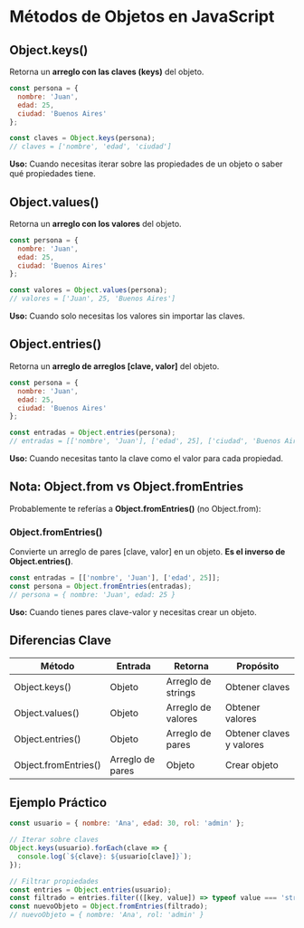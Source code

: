 # Métodos de Objetos en JavaScript

## Object.keys()
Retorna un **arreglo con las claves (keys)** del objeto.

```javascript
const persona = {
  nombre: 'Juan',
  edad: 25,
  ciudad: 'Buenos Aires'
};

const claves = Object.keys(persona);
// claves = ['nombre', 'edad', 'ciudad']
```

**Uso:** Cuando necesitas iterar sobre las propiedades de un objeto o saber qué propiedades tiene.

## Object.values()
Retorna un **arreglo con los valores** del objeto.

```javascript
const persona = {
  nombre: 'Juan',
  edad: 25,
  ciudad: 'Buenos Aires'
};

const valores = Object.values(persona);
// valores = ['Juan', 25, 'Buenos Aires']
```

**Uso:** Cuando solo necesitas los valores sin importar las claves.

## Object.entries()
Retorna un **arreglo de arreglos [clave, valor]** del objeto.

```javascript
const persona = {
  nombre: 'Juan',
  edad: 25,
  ciudad: 'Buenos Aires'
};

const entradas = Object.entries(persona);
// entradas = [['nombre', 'Juan'], ['edad', 25], ['ciudad', 'Buenos Aires']]
```

**Uso:** Cuando necesitas tanto la clave como el valor para cada propiedad.

## Nota: Object.from vs Object.fromEntries

Probablemente te referías a **Object.fromEntries()** (no Object.from):

### Object.fromEntries()
Convierte un arreglo de pares [clave, valor] en un objeto. **Es el inverso de Object.entries()**.

```javascript
const entradas = [['nombre', 'Juan'], ['edad', 25]];
const persona = Object.fromEntries(entradas);
// persona = { nombre: 'Juan', edad: 25 }
```

**Uso:** Cuando tienes pares clave-valor y necesitas crear un objeto.

## Diferencias Clave

| Método | Entrada | Retorna | Propósito |
|--------|---------|---------|-----------|
| Object.keys() | Objeto | Arreglo de strings | Obtener claves |
| Object.values() | Objeto | Arreglo de valores | Obtener valores |
| Object.entries() | Objeto | Arreglo de pares | Obtener claves y valores |
| Object.fromEntries() | Arreglo de pares | Objeto | Crear objeto |

## Ejemplo Práctico

```javascript
const usuario = { nombre: 'Ana', edad: 30, rol: 'admin' };

// Iterar sobre claves
Object.keys(usuario).forEach(clave => {
  console.log(`${clave}: ${usuario[clave]}`);
});

// Filtrar propiedades
const entries = Object.entries(usuario);
const filtrado = entries.filter(([key, value]) => typeof value === 'string');
const nuevoObjeto = Object.fromEntries(filtrado);
// nuevoObjeto = { nombre: 'Ana', rol: 'admin' }
```
